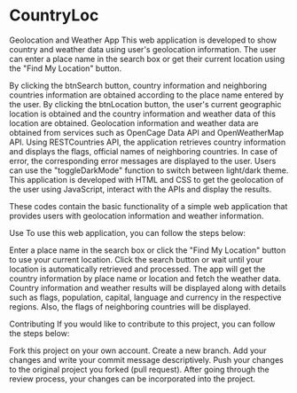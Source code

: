 # CountryLoc
Geolocation and Weather App
This web application is developed to show country and weather data using user's geolocation information. The user can enter a place name in the search box or get their current location using the "Find My Location" button.

By clicking the btnSearch button, country information and neighboring countries information are obtained according to the place name entered by the user.
By clicking the btnLocation button, the user's current geographic location is obtained and the country information and weather data of this location are obtained.
Geolocation information and weather data are obtained from services such as OpenCage Data API and OpenWeatherMap API.
Using RESTCountries API, the application retrieves country information and displays the flags, official names of neighboring countries.
In case of error, the corresponding error messages are displayed to the user.
Users can use the "toggleDarkMode" function to switch between light/dark theme.
This application is developed with HTML and CSS to get the geolocation of the user using JavaScript, interact with the APIs and display the results.

These codes contain the basic functionality of a simple web application that provides users with geolocation information and weather information.



Use
To use this web application, you can follow the steps below:

Enter a place name in the search box or click the "Find My Location" button to use your current location.
Click the search button or wait until your location is automatically retrieved and processed.
The app will get the country information by place name or location and fetch the weather data.
Country information and weather results will be displayed along with details such as flags, population, capital, language and currency in the respective regions.
Also, the flags of neighboring countries will be displayed.

Contributing
If you would like to contribute to this project, you can follow the steps below:

Fork this project on your own account.
Create a new branch.
Add your changes and write your commit message descriptively.
Push your changes to the original project you forked (pull request).
After going through the review process, your changes can be incorporated into the project.
